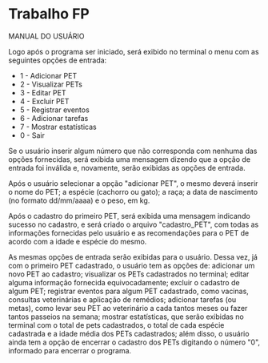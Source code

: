 # Trabalho FP
MANUAL DO USUÁRIO 

Logo após o programa ser iniciado, será exibido no terminal o menu com as seguintes opções de entrada:

* 1 - Adicionar PET
* 2 - Visualizar PETs
* 3 - Editar PET
* 4 - Excluir PET
* 5 - Registrar eventos
* 6 - Adicionar tarefas
* 7 - Mostrar estatísticas 
* 0 - Sair

Se o usuário inserir algum número que não corresponda com nenhuma das opções fornecidas, será exibida uma mensagem dizendo que a opção de entrada foi inválida e, novamente, serão exibidas as opções de entrada.

Após o usuário selecionar a opção "adicionar PET", o mesmo deverá inserir o nome do PET; a espécie (cachorro ou gato); a raça; a data de nascimento (no formato dd/mm/aaaa) e o peso, em kg.

Após o cadastro do primeiro PET, será exibida uma mensagem indicando sucesso no cadastro, e será criado o arquivo "cadastro_PET", com todas as informações fornecidas pelo usuário e as recomendações para o PET de acordo com a idade e espécie do mesmo.

As mesmas opções de entrada serão exibidas para o usuário. Dessa vez, já com o primeiro PET cadastrado, o usuário tem as opções de: adicionar um novo PET ao cadastro; visualizar os PETs cadastrados no terminal; editar alguma informação fornecida equivocadamente; excluir o cadastro de algum PET; registrar eventos para algum PET cadastrado, como vacinas, consultas veterinárias e aplicação de remédios; adicionar tarefas (ou metas), como levar seu PET ao veterinário a cada tantos meses ou fazer tantos passeios na semana; mostrar estatísticas, que serão exibidas no terminal com o total de pets cadastrados, o total de cada espécie cadastrada e a idade média dos PETs cadastrados; além disso, o usuário ainda tem a opção de encerrar o cadastro dos PETs digitando o número "0", informado para encerrar o programa.

